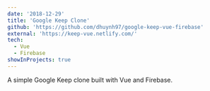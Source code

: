 ```yaml
---
date: '2018-12-29'
title: 'Google Keep Clone'
github: 'https://github.com/dhuynh97/google-keep-vue-firebase'
external: 'https://keep-vue.netlify.com/'
tech:
  - Vue
  - Firebase
showInProjects: true
---
```


A simple Google Keep clone built with Vue and Firebase.
